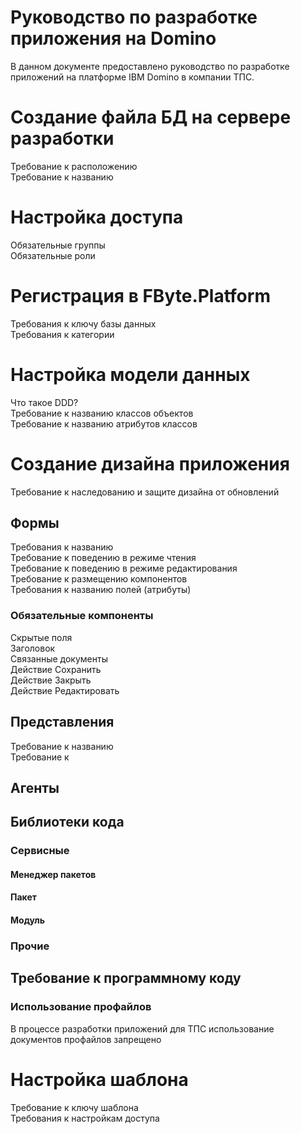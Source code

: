 Руководство по разработке приложения на Domino
================

В данном документе предоставлено руководство по разработке приложений на платформе IBM Domino в компании ТПС.


# Создание файла БД на сервере разработки
Требование к расположению  
Требование к названию  
# Настройка доступа
Обязательные группы  
Обязательные роли  
# Регистрация в FByte.Platform
Требования к ключу базы данных  
Требования к категории  
# Настройка модели данных
Что такое DDD?  
Требование к названию классов объектов  
Требование к названию атрибутов классов  
# Создание дизайна приложения
Требование к наследованию и защите дизайна от обновлений  
## Формы
Требования к названию  
Требование к поведению в режиме чтения  
Требование к поведению в режиме редактирования  
Требование к размещению компонентов  
Требования к названию полей (атрибуты)  
### Обязательные компоненты
Скрытые поля  
Заголовок  
Связанные документы  
Действие Сохранить  
Действие Закрыть  
Действие Редактировать  

## Представления
Требование к названию  
Требование к  

## Агенты


## Библиотеки кода
### Сервисные
#### Менеджер пакетов
#### Пакет
#### Модуль
### Прочие
## Требование к программному коду
### Использование профайлов
В процессе разработки приложений для ТПС использование документов профайлов запрещено  
# Настройка шаблона
Требование к ключу шаблона  
Требования к настройкам доступа  
